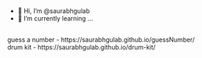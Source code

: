 - 👋 Hi, I’m @saurabhgulab
- 🌱 I’m currently learning ...
<br/>
guess a number - https://saurabhgulab.github.io/guessNumber/
<br/>
drum kit - https://saurabhgulab.github.io/drum-kit/
<!---
saurabhgulab/saurabhgulab is a ✨ special ✨ repository because its `README.md` (this file) appears on your GitHub profile.
You can click the Preview link to take a look at your changes.
--->
